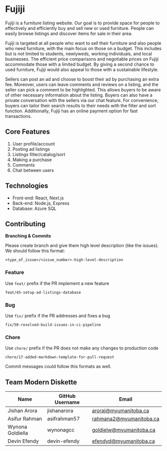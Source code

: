 # Fujiji
Fujiji is a furniture listing website. Our goal is to provide space for people to effectively and efficiently buy and sell new or used furniture. People can easily browse listings and discover items for sale in their area.

Fujiji is targeted at all people who want to sell their furniture and also people who need furniture, with the main focus on those on a budget. This includes but is not limited to students, newlyweds, working individuals, and local businesses. The efficient price comparisons and negotiable prices on Fujiji accommodate those with a limited budget. By giving a second chance to used furniture, Fujiji would also appeal to those with a sustainable lifestyle.

Sellers can post an ad and choose to boost their ad by purchasing an extra fee. Moreover, users can leave comments and reviews on a listing, and the seller can pick a comment to be highlighted. This allows buyers to be aware of other necessary information about the listing. Buyers can also have a private conversation with the sellers via our chat feature. For convenience, buyers can tailor their search results to their needs with the filter and sort function. Additionally, Fujiji has an online payment option for fast transactions.

## Core Features
1. User profile/account
2. Posting ad listings
3. Listings filter/catalog/sort
4. Making a purchase
5. Comments
6. Chat between users

## Technologies
- Front-end: React, Next.js
- Back-end: Node.js, Express
- Database: Azure SQL

## Contributing

**Branching & Commits**

Please create branch and give them high level description (like the issues). We should follow this format:

`<type_of_issue>/<issue_number>-high-level-description`

### Feature

Use `feat/` prefix if the PR implement a new feature

`feat/45-setup-ad-listings-database`

### Bug

Use `fix/` prefix if the PR addresses and fixes a bug

`fix/50-resolved-build-issues-in-ci-pipeline`

### Chore 

Use `chore/` prefix if the PR does not make any changes to production code

`chore/17-added-markdown-template-for-pull-request`

Commit messages could follow this formats as well.

## Team Modern Diskette
| Name        | GitHub Username | Email |
| ----------- | -----------     |--     |
| Jishan Arora | jishanarora | aroraj@myumanitoba.ca |
| Asifur Rahman | asifrahman57 | rahmana2@myumanitoba.ca |
| Wynona Goldiella | wynonagcc | goldielw@myumanitoba.ca |
| Devin Efendy | devin-efendy | efendyd@myumanitoba.ca |
